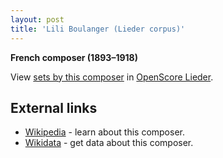 ```yaml
---
layout: post
title: 'Lili Boulanger (Lieder corpus)'
---
```


__French composer (1893–1918)__

View [sets by this composer] in [OpenScore Lieder].

[sets by this composer]: https://musescore.com/openscore-lieder-corpus/sets?order=title&text=Boulanger,+Lili
[OpenScore Lieder]: https://musescore.com/openscore-lieder-corpus

## External links

- [Wikipedia] - learn about this composer.
- [Wikidata] - get data about this composer.

[Wikipedia]: https://en.wikipedia.org/wiki/Lili_Boulanger
[Wikidata]: https://www.wikidata.org/wiki/Q230412
